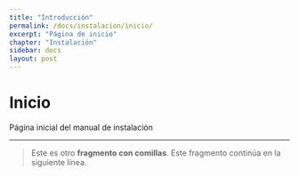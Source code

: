 ```yaml
---
title: "Introducción"
permalink: /docs/instalacion/inicio/
excerpt: "Página de inicio"
chapter: "Instalación" 
sidebar: docs
layout: post
---
```


# Inicio

Página inicial del manual de instalación


--- 

>Este es otro **fragmento con comillas**.
Este fragmento continúa en la siguiente línea.
